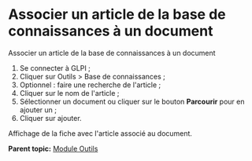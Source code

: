 Associer un article de la base de connaissances à un document
=============================================================

Associer un article de la base de connaissances à un document

1.  Se connecter à GLPI ;
2.  Cliquer sur Outils \> Base de connaissances ;
3.  Optionnel : faire une recherche de l'article ;
4.  Cliquer sur le nom de l'article ;
5.  Sélectionner un document ou cliquer sur le bouton **Parcourir** pour
    en ajouter un ;
6.  Cliquer sur ajouter.

Affichage de la fiche avec l'article associé au document.

**Parent topic:** [Module
Outils](../glpi/tool.html "Le module Outils permet aux utilisateurs de gérer les notes, la base de connaissance, les réservations ainsi que de générer des rapports")

